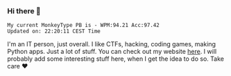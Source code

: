 ### Hi there 👋
<!-- PB START -->
```
My current MonkeyType PB is - WPM:94.21 Acc:97.42
Updated on: 22:20:11 CEST Time
```
<!-- PB END -->
I'm an IT person, just overall. I like CTFs, hacking, coding games, making Python apps. Just a lot of stuff.
You can check out my website [here](https://skill3472.github.io/).
I will probably add some interesting stuff here, when I get the idea to do so. Take care ❤️
